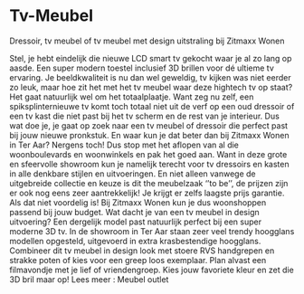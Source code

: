 Tv-Meubel
=========

Dressoir, tv meubel of tv meubel met design uitstraling bij Zitmaxx Wonen 

Stel, je hebt eindelijk die nieuwe LCD smart tv gekocht waar je al zo lang op aasde. Een super modern toestel inclusief 3D brillen voor dé ultieme tv ervaring. Je beeldkwaliteit is nu dan wel geweldig, tv kijken was niet eerder zo leuk, maar hoe zit het met het tv meubel waar deze hightech tv op staat? Het gaat natuurlijk wel om het totaalplaatje. Want zeg nu zelf, een spiksplinternieuwe tv komt toch totaal niet uit de verf op een oud dressoir of een tv kast die niet past bij het tv scherm en de rest van je interieur. 
Dus wat doe je, je gaat op zoek naar een tv meubel of dressoir die perfect past bij jouw nieuwe pronkstuk. En waar kun je dat beter dan bij Zitmaxx Wonen in Ter Aar? Nergens toch! Dus stop met het aflopen van al die woonboulevards en woonwinkels en pak het goed aan. Want in deze grote en sfeervolle showroom kun je namelijk terecht voor tv dressoirs en kasten in alle denkbare stijlen en uitvoeringen. En niet alleen vanwege de uitgebreide collectie en keuze is dit the meubelzaak ‘’to be’’, de prijzen zijn er ook nog eens zeer aantrekkelijk! Je krijgt er zelfs laagste prijs garantie. Als dat niet voordelig is! Bij Zitmaxx Wonen kun je dus woonshoppen passend bij jouw budget.
Wat dacht je van een tv meubel in design uitvoering? Een dergelijk model past natuurlijk perfect bij een super moderne 3D tv. In de showroom in Ter Aar staan zeer veel trendy hoogglans modellen opgesteld, uitgevoerd in extra krasbestendige hoogglans. Combineer dit tv meubel in design look met stoere RVS handgrepen en strakke poten of kies voor een greep loos exemplaar. Plan alvast een filmavondje met je lief of vriendengroep. Kies jouw favoriete kleur en zet die 3D bril maar op! 
Lees meer : Meubel outlet
